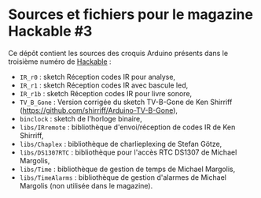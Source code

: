 Sources et fichiers pour le magazine Hackable #3
================================================

Ce dépôt contient les sources des croquis Arduino présents dans le troisième numéro de [Hackable](http://www.hackable.fr/) :

* ``IR_r0`` : sketch Réception codes IR pour analyse,
* ``IR_r1`` : sketch Réception codes IR avec bascule led,
* ``IR_r1b`` : sketch Réception codes IR pour livre sonore,
* ``TV_B_Gone`` : Version corrigée du sketch TV-B-Gone de Ken Shirriff (https://github.com/shirriff/Arduino-TV-B-Gone),
* ``binclock`` : sketch de l'horloge binaire,
* ``libs/IRremote`` : bibliothèque d'envoi/réception de codes IR de Ken Shirriff,
* ``libs/Chaplex`` : bibliothèque de charlieplexing de Stefan Götze,
* ``libs/DS1307RTC`` : bibliothèque pour l'accès RTC DS1307 de Michael Margolis,
* ``libs/Time`` : bibliothèque de gestion de temps de Michael Margolis,
* ``libs/TimeAlarms`` : bibliothèque de gestion d'alarmes de Michael Margolis (non utilisée dans le magazine).

